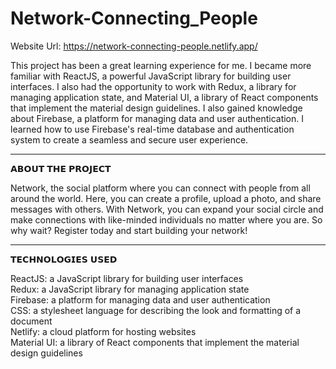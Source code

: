 # Network-Connecting_People

Website Url: https://network-connecting-people.netlify.app/

This project has been a great learning experience for me. I became more familiar with ReactJS, a powerful JavaScript library for building user interfaces. I also had the opportunity to work with Redux, a library for managing application state, and Material UI, a library of React components that implement the material design guidelines.
I also gained knowledge about Firebase, a platform for managing data and user authentication. I learned how to use Firebase's real-time database and authentication system to create a seamless and secure user experience.

____________________________________________________________________________________________________________________
𝗔𝗕𝗢𝗨𝗧 𝗧𝗛𝗘 𝗣𝗥𝗢𝗝𝗘𝗖𝗧

Network, the social platform where you can connect with people from all around the world. Here, you can create a profile, upload a photo, and share messages with others. With Network, you can expand your social circle and make connections with like-minded individuals no matter where you are. So why wait? Register today and start building your network!

____________________________________________________________________________________________________________________
𝗧𝗘𝗖𝗛𝗡𝗢𝗟𝗢𝗚𝗜𝗘𝗦 𝗨𝗦𝗘𝗗

ReactJS: a JavaScript library for building user interfaces                                          
Redux: a JavaScript library for managing application state                                                         
Firebase: a platform for managing data and user authentication                                                          
CSS: a stylesheet language for describing the look and formatting of a document                                     
Netlify: a cloud platform for hosting websites                                                                      
Material UI: a library of React components that implement the material design guidelines                                
